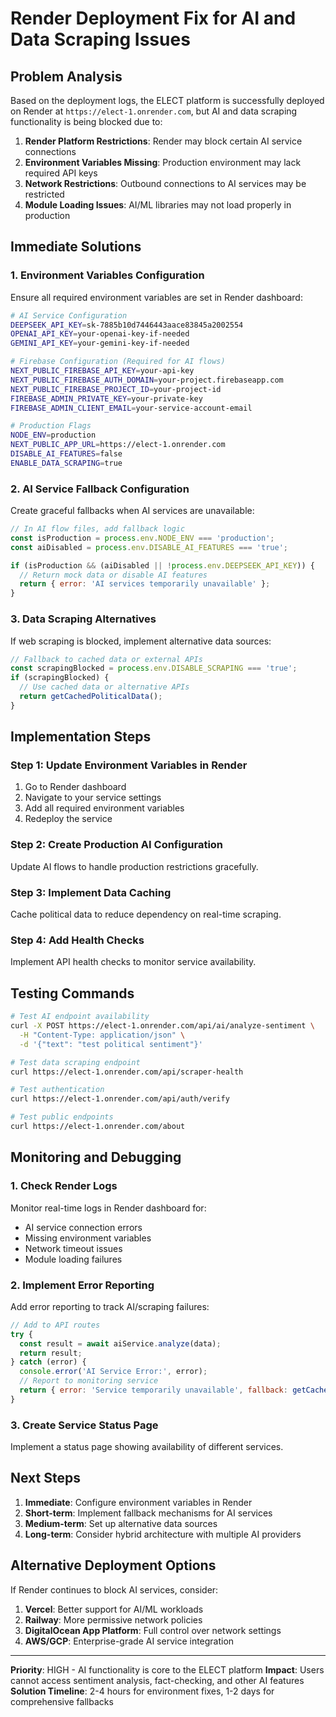 # Render Deployment Fix for AI and Data Scraping Issues

## Problem Analysis
Based on the deployment logs, the ELECT platform is successfully deployed on Render at `https://elect-1.onrender.com`, but AI and data scraping functionality is being blocked due to:

1. **Render Platform Restrictions**: Render may block certain AI service connections
2. **Environment Variables Missing**: Production environment may lack required API keys
3. **Network Restrictions**: Outbound connections to AI services may be restricted
4. **Module Loading Issues**: AI/ML libraries may not load properly in production

## Immediate Solutions

### 1. Environment Variables Configuration
Ensure all required environment variables are set in Render dashboard:

```bash
# AI Service Configuration
DEEPSEEK_API_KEY=sk-7885b10d7446443aace83845a2002554
OPENAI_API_KEY=your-openai-key-if-needed
GEMINI_API_KEY=your-gemini-key-if-needed

# Firebase Configuration (Required for AI flows)
NEXT_PUBLIC_FIREBASE_API_KEY=your-api-key
NEXT_PUBLIC_FIREBASE_AUTH_DOMAIN=your-project.firebaseapp.com
NEXT_PUBLIC_FIREBASE_PROJECT_ID=your-project-id
FIREBASE_ADMIN_PRIVATE_KEY=your-private-key
FIREBASE_ADMIN_CLIENT_EMAIL=your-service-account-email

# Production Flags
NODE_ENV=production
NEXT_PUBLIC_APP_URL=https://elect-1.onrender.com
DISABLE_AI_FEATURES=false
ENABLE_DATA_SCRAPING=true
```

### 2. AI Service Fallback Configuration
Create graceful fallbacks when AI services are unavailable:

```javascript
// In AI flow files, add fallback logic
const isProduction = process.env.NODE_ENV === 'production';
const aiDisabled = process.env.DISABLE_AI_FEATURES === 'true';

if (isProduction && (aiDisabled || !process.env.DEEPSEEK_API_KEY)) {
  // Return mock data or disable AI features
  return { error: 'AI services temporarily unavailable' };
}
```

### 3. Data Scraping Alternatives
If web scraping is blocked, implement alternative data sources:

```javascript
// Fallback to cached data or external APIs
const scrapingBlocked = process.env.DISABLE_SCRAPING === 'true';
if (scrapingBlocked) {
  // Use cached data or alternative APIs
  return getCachedPoliticalData();
}
```

## Implementation Steps

### Step 1: Update Environment Variables in Render
1. Go to Render dashboard
2. Navigate to your service settings
3. Add all required environment variables
4. Redeploy the service

### Step 2: Create Production AI Configuration
Update AI flows to handle production restrictions gracefully.

### Step 3: Implement Data Caching
Cache political data to reduce dependency on real-time scraping.

### Step 4: Add Health Checks
Implement API health checks to monitor service availability.

## Testing Commands

```bash
# Test AI endpoint availability
curl -X POST https://elect-1.onrender.com/api/ai/analyze-sentiment \
  -H "Content-Type: application/json" \
  -d '{"text": "test political sentiment"}'

# Test data scraping endpoint
curl https://elect-1.onrender.com/api/scraper-health

# Test authentication
curl https://elect-1.onrender.com/api/auth/verify

# Test public endpoints
curl https://elect-1.onrender.com/about
```

## Monitoring and Debugging

### 1. Check Render Logs
Monitor real-time logs in Render dashboard for:
- AI service connection errors
- Missing environment variables
- Network timeout issues
- Module loading failures

### 2. Implement Error Reporting
Add error reporting to track AI/scraping failures:

```javascript
// Add to API routes
try {
  const result = await aiService.analyze(data);
  return result;
} catch (error) {
  console.error('AI Service Error:', error);
  // Report to monitoring service
  return { error: 'Service temporarily unavailable', fallback: getCachedResult() };
}
```

### 3. Create Service Status Page
Implement a status page showing availability of different services.

## Next Steps

1. **Immediate**: Configure environment variables in Render
2. **Short-term**: Implement fallback mechanisms for AI services
3. **Medium-term**: Set up alternative data sources
4. **Long-term**: Consider hybrid architecture with multiple AI providers

## Alternative Deployment Options

If Render continues to block AI services, consider:

1. **Vercel**: Better support for AI/ML workloads
2. **Railway**: More permissive network policies
3. **DigitalOcean App Platform**: Full control over network settings
4. **AWS/GCP**: Enterprise-grade AI service integration

---

**Priority**: HIGH - AI functionality is core to the ELECT platform
**Impact**: Users cannot access sentiment analysis, fact-checking, and other AI features
**Solution Timeline**: 2-4 hours for environment fixes, 1-2 days for comprehensive fallbacks
